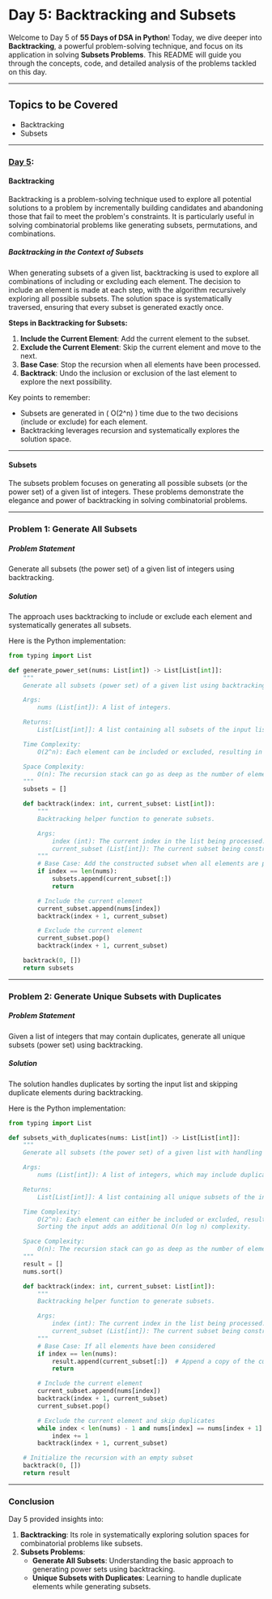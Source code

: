 # Day 5: Backtracking and Subsets

Welcome to Day 5 of **55 Days of DSA in Python**! Today, we dive deeper into **Backtracking**, a powerful problem-solving technique, and focus on its application in solving **Subsets Problems**. This README will guide you through the concepts, code, and detailed analysis of the problems tackled on this day.

---

## **Topics to be Covered**

- Backtracking  
- Subsets

---

### **[Day 5](./Day%205):**

#### Backtracking
Backtracking is a problem-solving technique used to explore all potential solutions to a problem by incrementally building candidates and abandoning those that fail to meet the problem's constraints. It is particularly useful in solving combinatorial problems like generating subsets, permutations, and combinations.

##### **Backtracking in the Context of Subsets**
When generating subsets of a given list, backtracking is used to explore all combinations of including or excluding each element. The decision to include an element is made at each step, with the algorithm recursively exploring all possible subsets. The solution space is systematically traversed, ensuring that every subset is generated exactly once.

**Steps in Backtracking for Subsets:**
1. **Include the Current Element**: Add the current element to the subset.
2. **Exclude the Current Element**: Skip the current element and move to the next.
3. **Base Case**: Stop the recursion when all elements have been processed.
4. **Backtrack**: Undo the inclusion or exclusion of the last element to explore the next possibility.

Key points to remember:
- Subsets are generated in \( O(2^n) \) time due to the two decisions (include or exclude) for each element.
- Backtracking leverages recursion and systematically explores the solution space.

---

#### Subsets

The subsets problem focuses on generating all possible subsets (or the power set) of a given list of integers. These problems demonstrate the elegance and power of backtracking in solving combinatorial problems.

---

### Problem 1: **Generate All Subsets**

##### **Problem Statement**
Generate all subsets (the power set) of a given list of integers using backtracking.

##### **Solution**
The approach uses backtracking to include or exclude each element and systematically generates all subsets.

Here is the Python implementation:

```python
from typing import List

def generate_power_set(nums: List[int]) -> List[List[int]]:
    """
    Generate all subsets (power set) of a given list using backtracking.

    Args:
        nums (List[int]): A list of integers.

    Returns:
        List[List[int]]: A list containing all subsets of the input list.

    Time Complexity:
        O(2^n): Each element can be included or excluded, resulting in 2^n subsets.

    Space Complexity:
        O(n): The recursion stack can go as deep as the number of elements in the list.
    """
    subsets = []

    def backtrack(index: int, current_subset: List[int]):
        """
        Backtracking helper function to generate subsets.

        Args:
            index (int): The current index in the list being processed.
            current_subset (List[int]): The current subset being constructed.
        """
        # Base Case: Add the constructed subset when all elements are processed
        if index == len(nums):
            subsets.append(current_subset[:])
            return

        # Include the current element
        current_subset.append(nums[index])
        backtrack(index + 1, current_subset)

        # Exclude the current element
        current_subset.pop()
        backtrack(index + 1, current_subset)

    backtrack(0, [])
    return subsets
```

---

### Problem 2: **Generate Unique Subsets with Duplicates**

##### **Problem Statement**
Given a list of integers that may contain duplicates, generate all unique subsets (power set) using backtracking.

##### **Solution**
The solution handles duplicates by sorting the input list and skipping duplicate elements during backtracking.

Here is the Python implementation:

```python
from typing import List

def subsets_with_duplicates(nums: List[int]) -> List[List[int]]:
    """
    Generate all subsets (the power set) of a given list with handling for duplicates using backtracking.

    Args:
        nums (List[int]): A list of integers, which may include duplicates.

    Returns:
        List[List[int]]: A list containing all unique subsets of the input list.

    Time Complexity:
        O(2^n): Each element can either be included or excluded, resulting in 2^n subsets.
        Sorting the input adds an additional O(n log n) complexity.

    Space Complexity:
        O(n): The recursion stack can go as deep as the number of elements in the list.
    """
    result = []
    nums.sort()

    def backtrack(index: int, current_subset: List[int]):
        """
        Backtracking helper function to generate subsets.

        Args:
            index (int): The current index in the list being processed.
            current_subset (List[int]): The current subset being constructed.
        """
        # Base Case: If all elements have been considered
        if index == len(nums):
            result.append(current_subset[:])  # Append a copy of the current subset
            return

        # Include the current element
        current_subset.append(nums[index])
        backtrack(index + 1, current_subset)
        current_subset.pop()

        # Exclude the current element and skip duplicates
        while index < len(nums) - 1 and nums[index] == nums[index + 1]:
            index += 1
        backtrack(index + 1, current_subset)

    # Initialize the recursion with an empty subset
    backtrack(0, [])
    return result
```

---

### **Conclusion**

Day 5 provided insights into:
1. **Backtracking**: Its role in systematically exploring solution spaces for combinatorial problems like subsets.
2. **Subsets Problems**:
    - **Generate All Subsets**: Understanding the basic approach to generating power sets using backtracking.
    - **Unique Subsets with Duplicates**: Learning to handle duplicate elements while generating subsets.
